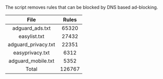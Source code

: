 The script removes rules that can be blocked by DNS based ad-blocking.


| File | Rules |
|:----:|:-----:|
| adguard_ads.txt | 65320 |
| easylist.txt | 27432 |
| adguard_privacy.txt | 22351 |
| easyprivacy.txt | 6312 |
| adguard_mobile.txt | 5352 |
| Total | 126767 |